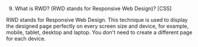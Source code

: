 9. What is RWD? (RWD stands for Responsive Web Design)? [CSS]



RWD stands for Responsive Web Design. 
This technique is used to display the designed page perfectly on every screen size and device, for example, mobile, tablet, desktop and laptop. You don't need to create a different page for each device.